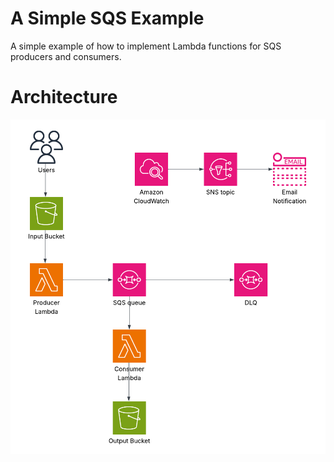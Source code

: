 # A Simple SQS Example

A simple example of how to implement Lambda functions for SQS producers and consumers.


# Architecture

![Architecture Diagram](img/architecture-diagram.png)
